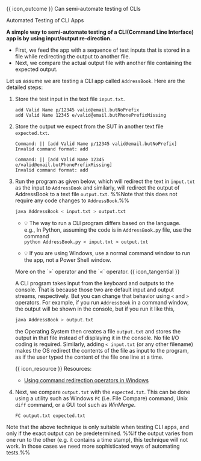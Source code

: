 <span id="prereqs"></span>

<span id="outcomes">{{ icon_outcome }} Can semi-automate testing of CLIs</span>

<span id="title">Automated Testing of CLI Apps</span>

<div id="body">

**A simple way to semi-automate testing of a CLI(Command Line Interface) app is by using input/output re-direction.**

* First, we feed the app with a sequence of test inputs that is stored in a file while redirecting the output to another file.
* Next, we compare the actual output file with another file containing the expected output.

Let us assume we are testing a CLI app called `AddressBook`. Here are the detailed steps:

1. Store the test input in the text file `input.txt`. 
 
   <panel header="%%{{ icon_example }} Example `input.txt`%%" type="seamless">
   
   ```
   add Valid Name p/12345 valid@email.butNoPrefix
   add Valid Name 12345 e/valid@email.butPhonePrefixMissing
   ```
   
   </panel>

1. Store the output we expect from the SUT in another text file `expected.txt`. 
   
   <panel header="%%{{ icon_example }} Example `expected.txt`%%" type="seamless">
   
   ```
   Command: || [add Valid Name p/12345 valid@email.butNoPrefix]
   Invalid command format: add 
   
   Command: || [add Valid Name 12345 e/valid@email.butPhonePrefixMissing]
   Invalid command format: add 
   ```
   </panel>
   
1. Run the program as given below, which will redirect the text in `input.txt` as the input to `AddressBook` and similarly, will redirect the output of AddressBook to a text file `output.txt`. %%Note that this does not require any code changes to `AddressBook`.%%

   ```sh
   java AddressBook < input.txt > output.txt
   ```
   
   * :bulb: The way to run a CLI program differs based on the language.<br>
     e.g., In Python, assuming the code is in `AddressBook.py` file, use the command<br>
      `python AddressBook.py < input.txt > output.txt`
   
   * :bulb: If you are using Windows, use a normal command window to run the app, not a Power Shell window.
   
   <panel header="" minimized >
   <span slot="header" class="card-title"><md>More on the `>` operator and the `<` operator. {{ icon_tangential }}</md></span>
   
   A CLI program takes input from the keyboard and outputs to the console. That is because those two are default input and output streams, respectively. But you can change that behavior using ` < ` and ` > ` operators. For example, if you run `AddressBook` in a command window, the output will be shown in the console, but if you run it like this,
   
   ```sh
   java AddressBook > output.txt 
   ```
   
   the Operating System then creates a file `output.txt` and stores the output in that file instead of displaying it in the console. No file I/O coding is required. Similarly, adding ` < input.txt ` (or any other filename) makes the OS redirect the contents of the file as input to the program, as if the user typed the content of the file one line at a time.
   
   <tip-box>
   
   {{ icon_resource }} Resources:
   * [Using command redirection operators in Windows](http://technet.microsoft.com/en-us/library/bb490982.aspx)
   
   </tip-box>
   
   </panel><p/>

1. Next, we compare `output.txt` with the `expected.txt`. This can be done using a utility such as Windows `FC` (i.e. File Compare) command, Unix `diff` command, or a GUI tool such as _WinMerge_. 

   ```
   FC output.txt expected.txt
   ```

Note that the above technique is only suitable when testing CLI apps, and only if the exact output can be predetermined. %%If the output varies from one run to the other (e.g. it contains a time stamp), this technique will not work. In those cases we need more sophisticated ways of automating tests.%%

<include src="../../../common/popOvers.md#cli" />

</div>

<div id="extras">
</div>